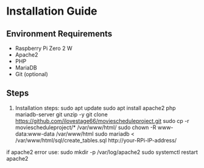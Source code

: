 # Installation Guide

## Environment Requirements

- Raspberry Pi Zero 2 W
- Apache2
- PHP
- MariaDB
- Git (optional)

## Steps

1. Installation steps:
sudo apt update
sudo apt install apache2 php mariadb-server git unzip -y
git clone https://github.com/ilovestage66/moviescheduleproject.git
sudo cp -r moviescheduleproject/* /var/www/html/
sudo chown -R www-data:www-data /var/www/html
sudo mariadb < /var/www/html/sql/create_tables.sql
http://your-RPi-IP-address/


if apache2 error use:
sudo mkdir -p /var/log/apache2
sudo systemctl restart apache2
